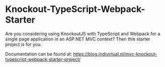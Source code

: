 # Knockout-TypeScript-Webpack-Starter

Are you considering using KnockoutJS with TypeScript and Webpack for a single page application in an ASP.NET MVC context? Then this starter project is for you.

Documentation can be found at:
https://blog.indivirtual.nl/mvc-knockout-typescript-webpack-starter-project/
